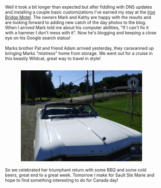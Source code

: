 Well it took a bit longer than expected but after fiddling with DNS updates and installing a couple basic customizations I've earned my stay at the <a href="http://www.ironbridgemotel.com/">Iron Bridge Motel</a>. The owners Mark and Kathy are happy with the results and are looking forward to adding new catch of the day photos to the blog. When I arrived Mark told me about his computer abilities, "If I can't fix it with a hammer I don't mess with it". Now he's blogging and keeping a close eye on his Google search status!<br /><br />Marks brother Pat and friend Adam arrived yesterday, they&nbsp;caravanned&nbsp;up bringing Marks "mistress" home from storage. We went out for a cruise in this beastly Wildcat, great way to travel in style!<br /><br /><div style="clear: both; text-align: center;"><a href="/content/images/2012/06/IMG_20120629_175140.jpg" style="margin-left: 1em; margin-right: 1em;"><img border="0" height="300" src="/content/images/2012/06/IMG_20120629_175140.jpg" width="400" /></a></div><br />So we celebrated her triumphant return with some BBQ and some cold beers, great end to a great week. Tomorrow I make for Sault Ste Marie and hope to find something interesting to do for Canada day!
